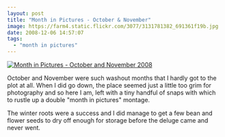 ```yaml
---
layout: post
title: "Month in Pictures - October & November"
image: https://farm4.static.flickr.com/3077/3131781382_691361f19b.jpg
date: 2008-12-06 14:57:07
tags:
  - "month in pictures"
---
```


[![Month in Pictures - October and November 2008](https://farm4.static.flickr.com/3077/3131781382_691361f19b.jpg)](https://www.flickr.com/photos/warriorwomen/3131781382/)

October and November were such washout months that I hardly got to the plot at all. When I did go down, the place seemed just a little too grim for photography and so here I am, left with a tiny handful of snaps with which to rustle up a double "month in pictures" montage.

The winter roots were a success and I did manage to get a few bean and flower seeds to dry off enough for storage before the deluge came and never went.
